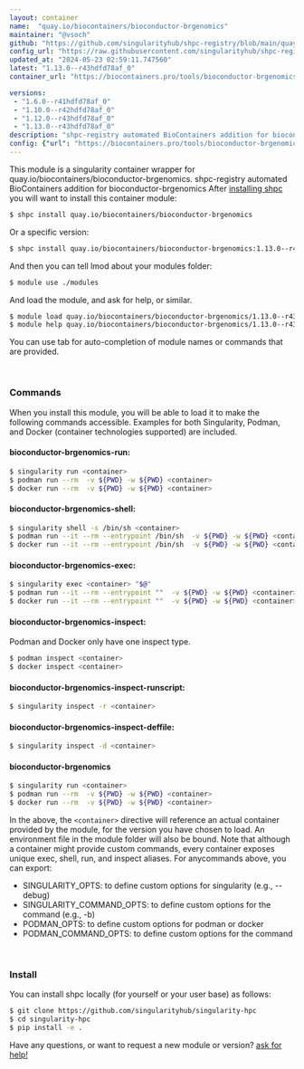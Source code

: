 ```yaml
---
layout: container
name:  "quay.io/biocontainers/bioconductor-brgenomics"
maintainer: "@vsoch"
github: "https://github.com/singularityhub/shpc-registry/blob/main/quay.io/biocontainers/bioconductor-brgenomics/container.yaml"
config_url: "https://raw.githubusercontent.com/singularityhub/shpc-registry/main/quay.io/biocontainers/bioconductor-brgenomics/container.yaml"
updated_at: "2024-05-23 02:59:11.747560"
latest: "1.13.0--r43hdfd78af_0"
container_url: "https://biocontainers.pro/tools/bioconductor-brgenomics"

versions:
 - "1.6.0--r41hdfd78af_0"
 - "1.10.0--r42hdfd78af_0"
 - "1.12.0--r43hdfd78af_0"
 - "1.13.0--r43hdfd78af_0"
description: "shpc-registry automated BioContainers addition for bioconductor-brgenomics"
config: {"url": "https://biocontainers.pro/tools/bioconductor-brgenomics", "maintainer": "@vsoch", "description": "shpc-registry automated BioContainers addition for bioconductor-brgenomics", "latest": {"1.13.0--r43hdfd78af_0": "sha256:15895967eef7db2c7b5314739cd3065e7445d786151d18e22559e204426fd772"}, "tags": {"1.6.0--r41hdfd78af_0": "sha256:b3282478f40a5d2f6676edd7bee5cd02f4400962b78f1f3b82db1bde6d328bfe", "1.10.0--r42hdfd78af_0": "sha256:644af1764fc1edfd64bb36f9ed51ba45c7e51a8d9121ce99209066cc06913877", "1.12.0--r43hdfd78af_0": "sha256:389b5348c07479f32506f6ca4a2a44337bfde00c016c86cf3a7c51801b235b84", "1.13.0--r43hdfd78af_0": "sha256:15895967eef7db2c7b5314739cd3065e7445d786151d18e22559e204426fd772"}, "docker": "quay.io/biocontainers/bioconductor-brgenomics"}
---
```


This module is a singularity container wrapper for quay.io/biocontainers/bioconductor-brgenomics.
shpc-registry automated BioContainers addition for bioconductor-brgenomics
After [installing shpc](#install) you will want to install this container module:


```bash
$ shpc install quay.io/biocontainers/bioconductor-brgenomics
```

Or a specific version:

```bash
$ shpc install quay.io/biocontainers/bioconductor-brgenomics:1.13.0--r43hdfd78af_0
```

And then you can tell lmod about your modules folder:

```bash
$ module use ./modules
```

And load the module, and ask for help, or similar.

```bash
$ module load quay.io/biocontainers/bioconductor-brgenomics/1.13.0--r43hdfd78af_0
$ module help quay.io/biocontainers/bioconductor-brgenomics/1.13.0--r43hdfd78af_0
```

You can use tab for auto-completion of module names or commands that are provided.

<br>

### Commands

When you install this module, you will be able to load it to make the following commands accessible.
Examples for both Singularity, Podman, and Docker (container technologies supported) are included.

#### bioconductor-brgenomics-run:

```bash
$ singularity run <container>
$ podman run --rm  -v ${PWD} -w ${PWD} <container>
$ docker run --rm  -v ${PWD} -w ${PWD} <container>
```

#### bioconductor-brgenomics-shell:

```bash
$ singularity shell -s /bin/sh <container>
$ podman run --it --rm --entrypoint /bin/sh  -v ${PWD} -w ${PWD} <container>
$ docker run --it --rm --entrypoint /bin/sh  -v ${PWD} -w ${PWD} <container>
```

#### bioconductor-brgenomics-exec:

```bash
$ singularity exec <container> "$@"
$ podman run --it --rm --entrypoint ""  -v ${PWD} -w ${PWD} <container> "$@"
$ docker run --it --rm --entrypoint ""  -v ${PWD} -w ${PWD} <container> "$@"
```

#### bioconductor-brgenomics-inspect:

Podman and Docker only have one inspect type.

```bash
$ podman inspect <container>
$ docker inspect <container>
```

#### bioconductor-brgenomics-inspect-runscript:

```bash
$ singularity inspect -r <container>
```

#### bioconductor-brgenomics-inspect-deffile:

```bash
$ singularity inspect -d <container>
```



#### bioconductor-brgenomics

```bash
$ singularity run <container>
$ podman run --rm  -v ${PWD} -w ${PWD} <container>
$ docker run --rm  -v ${PWD} -w ${PWD} <container>
```


In the above, the `<container>` directive will reference an actual container provided
by the module, for the version you have chosen to load. An environment file in the
module folder will also be bound. Note that although a container
might provide custom commands, every container exposes unique exec, shell, run, and
inspect aliases. For anycommands above, you can export:

 - SINGULARITY_OPTS: to define custom options for singularity (e.g., --debug)
 - SINGULARITY_COMMAND_OPTS: to define custom options for the command (e.g., -b)
 - PODMAN_OPTS: to define custom options for podman or docker
 - PODMAN_COMMAND_OPTS: to define custom options for the command

<br>

### Install

You can install shpc locally (for yourself or your user base) as follows:

```bash
$ git clone https://github.com/singularityhub/singularity-hpc
$ cd singularity-hpc
$ pip install -e .
```

Have any questions, or want to request a new module or version? [ask for help!](https://github.com/singularityhub/singularity-hpc/issues)